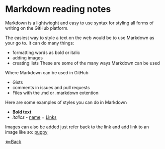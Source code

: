 # Markdown reading notes
 Markdown is a lightwieght and easy to use syntax for styling all forms of writing on the GitHub platform.

 The easiest way to style a text on the web would be to use Markdown as your go to. It can do many things:
  - formatting words as bold or italic
  - adding images
  - creating lists
These are some of the many ways Markdown can be used

Where Markdown can be used in GitHub 
  - Gists
  - comments in issues and pull requests
  - Files with the .md or .markdown extention


  Here are some examples of styles you can do in Markdown
   - **Bold text**
   - *italics*
    - [name](webpage) = [Links](http://manpages.ubuntu.com/manpages/artful/en/man7/man-pages.7.html)


   Images can also be added just refer back to the link and add link to an image like so:
   [puppy](https://images.unsplash.com/photo-1565643985681-5869a70e733f?ixlib=rb-1.2.1&ixid=eyJhcHBfaWQiOjEyMDd9&auto=format&fit=crop&w=500&q=60)


[<==Back](README.md)